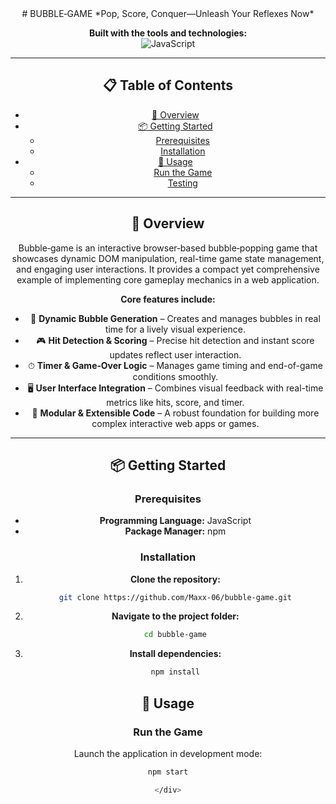 <div align="center">
# BUBBLE‑GAME  
*Pop, Score, Conquer—Unleash Your Reflexes Now*

**Built with the tools and technologies:**  
![JavaScript](https://img.shields.io/badge/JavaScript-yellow)

---

## 📋 Table of Contents

- [🎯 Overview](#-overview)
- [📦 Getting Started](#-getting-started)
  - [Prerequisites](#prerequisites)
  - [Installation](#installation)
- [🚀 Usage](#-usage)
  - [Run the Game](#run-the-game)
  - [Testing](#testing)

---

## 🎯 Overview  
Bubble‑game is an interactive browser‑based bubble‑popping game that showcases dynamic DOM manipulation, real-time game state management, and engaging user interactions. It provides a compact yet comprehensive example of implementing core gameplay mechanics in a web application.

**Core features include:**
- 🎯 **Dynamic Bubble Generation** – Creates and manages bubbles in real time for a lively visual experience.  
- 🎮 **Hit Detection & Scoring** – Precise hit detection and instant score updates reflect user interaction.  
- ⏱ **Timer & Game‑Over Logic** – Manages game timing and end-of-game conditions smoothly.  
- 🖥 **User Interface Integration** – Combines visual feedback with real-time metrics like hits, score, and timer.  
- 🚀 **Modular & Extensible Code** – A robust foundation for building more complex interactive web apps or games.

---

## 📦 Getting Started

### Prerequisites  
- **Programming Language:** JavaScript  
- **Package Manager:** npm

### Installation  
1. **Clone the repository:**  
   ```bash
   git clone https://github.com/Maxx‑06/bubble‑game.git

2. **Navigate to the project folder:**
   ```bash
   cd bubble‑game
3. **Install dependencies:**
   ```bash
   npm install
   
## 🚀 Usage

### Run the Game

Launch the application in development mode:

```bash
npm start

</div>

